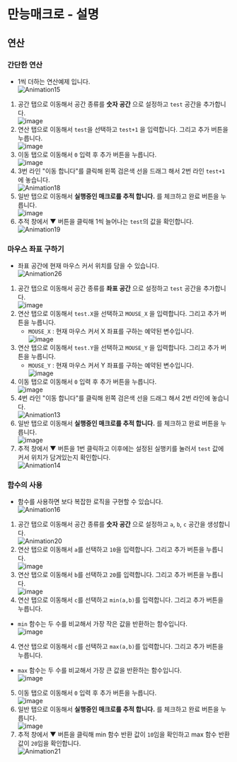 # 만능매크로 - 설명 <br>

## 연산 <br>
### 간단한 연산 <br>
- 1씩 더하는 연산예제 입니다. <br>
![Animation15](https://github.com/user-attachments/assets/9a6cd041-d8fe-42e9-bdf4-47057910b37f) <br>
1. 공간 탭으로 이동해서 공간 종류를 **숫자 공간** 으로 설정하고 ```test``` 공간을 추가합니다. <br>
![image](https://github.com/user-attachments/assets/876d331c-445b-41ae-ac1f-a9ed98c97e1d) <br>
2. 연산 탭으로 이동해서 ```test```을 선택하고 ```test+1``` 을 입력합니다. 그리고 추가 버튼을 누릅니다. <br>
![image](https://github.com/user-attachments/assets/50349922-86c2-485d-b586-1b822a65667e) <br>
3. 이동 탭으로 이동해서 ```0``` 입력 후 추가 버튼을 누릅니다. <br>
![image](https://github.com/user-attachments/assets/9e8aa1b0-bd4b-410a-ac64-071424ff52d3) <br>
4. 3번 라인 "이동 합니다"를 클릭해 왼쪽 검은색 선을 드래그 해서 2번 라인 ```test+1```에 놓습니다. <br>
![Animation18](https://github.com/user-attachments/assets/a546c5e8-fec3-4d6e-be22-d7ad0d8c9c59) <br>
5. 일반 탭으로 이동해서 **실행중인 매크로를 추적 합니다.** 를 체크하고 완료 버튼을 누릅니다. <br>
![image](https://github.com/user-attachments/assets/bd763749-8491-4a14-8c49-ad78c59d0a44) <br>
6. 추적 창에서 ▼ 버튼을 클릭해 1씩 늘어나는 ```test```의 값을 확인합니다. <br>
![Animation19](https://github.com/user-attachments/assets/9a77ee25-f966-4ced-bf10-69fc03ff43f8) <br>

### 마우스 좌표 구하기 <br>
- 좌표 공간에 현재 마우스 커서 위치를 담을 수 있습니다. <br>
![Animation26](https://github.com/user-attachments/assets/859bf3d7-a968-4ede-b3a5-e7906f6bcf0e) <br>
1. 공간 탭으로 이동해서 공간 종류를 **좌표 공간** 으로 설정하고 ```test``` 공간을 추가합니다. <br>
![image](https://github.com/user-attachments/assets/6e648d23-76f0-443c-907e-8ba823f58632) <br>
2. 연산 탭으로 이동해서 ```test.X```을 선택하고 ```MOUSE_X``` 을 입력합니다. 그리고 추가 버튼을 누릅니다. <br>
   - ```MOUSE_X``` : 현재 마우스 커서 X 좌표를 구하는 예약된 변수입니다. <br>
![image](https://github.com/user-attachments/assets/f619646c-54f1-43bd-a907-b6b3f464f1e7) <br>
3. 연산 탭으로 이동해서 ```test.Y```을 선택하고 ```MOUSE_Y``` 을 입력합니다. 그리고 추가 버튼을 누릅니다. <br>
   - ```MOUSE_Y``` : 현재 마우스 커서 Y 좌표를 구하는 예약된 변수입니다. <br>
![image](https://github.com/user-attachments/assets/e419dd2e-7532-4b86-9308-6d50caefad6b) <br>
4. 이동 탭으로 이동해서 ```0``` 입력 후 추가 버튼을 누릅니다. <br>
![image](https://github.com/user-attachments/assets/7a426210-fd53-42bb-8e3f-8dcc27c4e079) <br>
5. 4번 라인 "이동 합니다"를 클릭해 왼쪽 검은색 선을 드래그 해서 2번 라인에 놓습니다. <br>
![Animation13](https://github.com/user-attachments/assets/11b6b8ea-8b6f-4aa8-ba92-8ac50445cf6d) <br>
6. 일반 탭으로 이동해서 **실행중인 매크로를 추적 합니다.** 를 체크하고 완료 버튼을 누릅니다. <br>
![image](https://github.com/user-attachments/assets/97a743a5-e8b0-4a23-ba34-1b7c678b3dc5) <br>
7. 추적 창에서 ▼ 버튼을 1번 클릭하고 이후에는 설정된 실행키를 눌러서 ```test``` 값에 커서 위치가 담겨있는지 확인합니다. <br>
![Animation14](https://github.com/user-attachments/assets/48979000-51f2-453a-b1c2-c9168cbf6b4e) <br>

### 함수의 사용 <br>
- 함수를 사용하면 보다 복잡한 로직을 구현할 수 있습니다. <br>
![Animation16](https://github.com/user-attachments/assets/67f5116e-c995-4bfa-86ec-ef86ae593be1) <br>
1. 공간 탭으로 이동해서 공간 종류를 **숫자 공간** 으로 설정하고 ```a```, ```b```, ```c``` 공간을 생성합니다. <br>
![Animation20](https://github.com/user-attachments/assets/73a156c8-63a0-420c-aaf4-a5228f86f5ae) <br>
2. 연산 탭으로 이동해서 ```a```를 선택하고 ```10```을 입력합니다. 그리고 추가 버튼을 누릅니다. <br>
![image](https://github.com/user-attachments/assets/71e9adaa-ea6b-4cda-8646-9c6ff1700ae2) <br>
3. 연산 탭으로 이동해서 ```b```를 선택하고 ```20```를 입력합니다. 그리고 추가 버튼을 누릅니다. <br>
![image](https://github.com/user-attachments/assets/0e453d47-d3fb-4eff-86d8-e97d7fd1cf65) <br>
3. 연산 탭으로 이동해서 ```c```를 선택하고 ```min(a,b)```를 입력합니다. 그리고 추가 버튼을 누릅니다. <br>
  - ```min``` 함수는 두 수를 비교해서 가장 작은 값을 반환하는 함수입니다. <br>
![image](https://github.com/user-attachments/assets/9e3a48b7-cc60-494b-8920-ed9dbf931de7) <br>
4. 연산 탭으로 이동해서 ```c```를 선택하고 ```max(a,b)```를 입력합니다. 그리고 추가 버튼을 누릅니다. <br>
  - ```max``` 함수는 두 수를 비교해서 가장 큰 값을 반환하는 함수입니다. <br>
![image](https://github.com/user-attachments/assets/c4092dcd-21ad-4dc3-9918-801b891c7940) <br>
5. 이동 탭으로 이동해서 ```0``` 입력 후 추가 버튼을 누릅니다. <br>
![image](https://github.com/user-attachments/assets/1c768571-cb0b-4b1c-8e20-4c7fa35a30b0) <br>
6. 일반 탭으로 이동해서 **실행중인 매크로를 추적 합니다.** 를 체크하고 완료 버튼을 누릅니다. <br>
![image](https://github.com/user-attachments/assets/072ce11e-779e-4b23-8dfa-fa288e3501a3) <br>
7. 추적 창에서 ▼ 버튼을 클릭해 min 함수 반환 값이 ```10```임을 확인하고 max 함수 반환 값이 ```20```임을 확인합니다.  <br>
![Animation21](https://github.com/user-attachments/assets/f353ce4d-5f91-40b4-823b-a28f8f4df13b) <br>
